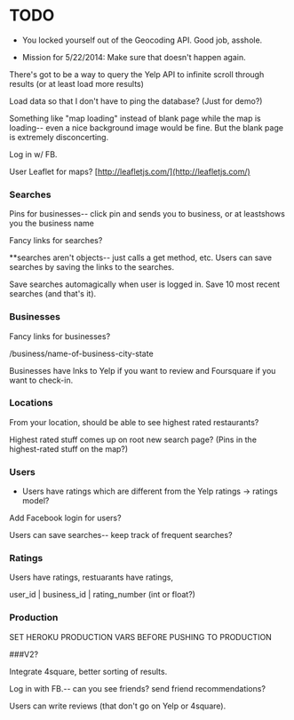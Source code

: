 # TODO

* You locked yourself out of the Geocoding API. Good job, asshole. 

* Mission for 5/22/2014: Make sure that doesn't happen again.




There's got to be a way to query the Yelp API to infinite scroll through results (or at least load more results)

Load data so that I don't have to ping the database? (Just for demo?)

Something like "map loading" instead of blank page while the map is loading-- even a nice background image would be fine. But the blank page is extremely disconcerting.

Log in w/ FB.



User Leaflet for maps? [http://leafletjs.com/](http://leafletjs.com/)



### Searches

Pins for businesses-- click pin and sends you to business, or at leastshows you the business name

Fancy links for searches?

**searches aren't objects-- just calls a get method, etc. Users can save searches by saving the links to the searches.

Save searches automagically when user is logged in. Save 10 most recent searches (and that's it).



### Businesses

Fancy links for businesses?

/business/name-of-business-city-state

Businesses have lnks to Yelp if you want to review and Foursquare if you want to check-in.



### Locations

From your location, should be able to see highest rated restaurants? 

Highest rated stuff comes up on root new search page? (Pins in the highest-rated stuff on the map?)



### Users

<!-- Add users. -->

* Users have ratings which are different from the Yelp ratings -> ratings model?

Add Facebook login for users?

Users can save searches-- keep track of frequent searches?



### Ratings

Users have ratings, restuarants have ratings, 

user_id | business_id | rating_number (int or float?)



### Production

SET HEROKU PRODUCTION VARS BEFORE PUSHING TO PRODUCTION



###V2?

Integrate 4square, better sorting of results.

Log in with FB.-- can you see friends? send friend recommendations?

Users can write reviews (that don't go on Yelp or 4square).
